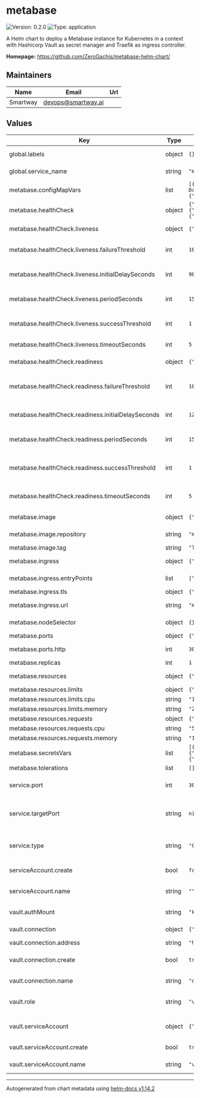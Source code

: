# metabase

![Version: 0.2.0](https://img.shields.io/badge/Version-0.2.0-informational?style=flat-square) ![Type: application](https://img.shields.io/badge/Type-application-informational?style=flat-square)

A Helm chart to deploy a Metabase instance for Kubernetes in a context with Hashicorp Vault as secret manager and Traefik as ingress controller.

**Homepage:** <https://github.com/ZeroGachis/metabase-helm-chart/>

## Maintainers

| Name | Email | Url |
| ---- | ------ | --- |
| Smartway | <devops@smartway.ai> |  |

## Values

| Key | Type | Default | Description |
|-----|------|---------|-------------|
| global.labels | object | `{}` | Global labels applied to all resources |
| global.service_name | string | `"metabase"` | Service name used for resource naming |
| metabase.configMapVars | list | `[{"name":"MB_DB_TYPE","value":"h2"},{"name":"MB_DB_PORT","value":"5432"},{"name":"JAVA_OPTS","value":"-Xmx2g -Dc3p0.maxIdleTime=900 -Dc3p0.maxIdleTimeExcessConnections=1500"},{"name":"MB_REDIRECT_ALL_REQUESTS_TO_HTTPS","value":"false"}]` | ConfigMap variables configuration |
| metabase.healthCheck | object | `{"liveness":{"failureThreshold":10,"initialDelaySeconds":90,"periodSeconds":15,"successThreshold":1,"timeoutSeconds":5},"readiness":{"failureThreshold":10,"initialDelaySeconds":120,"periodSeconds":15,"successThreshold":1,"timeoutSeconds":5}}` | Health check configuration |
| metabase.healthCheck.liveness | object | `{"failureThreshold":10,"initialDelaySeconds":90,"periodSeconds":15,"successThreshold":1,"timeoutSeconds":5}` | Liveness probe configuration |
| metabase.healthCheck.liveness.failureThreshold | int | `10` | Number of failed checks before restarting container |
| metabase.healthCheck.liveness.initialDelaySeconds | int | `90` | Initial delay before liveness probe starts (seconds) |
| metabase.healthCheck.liveness.periodSeconds | int | `15` | Period between liveness probe checks (seconds) |
| metabase.healthCheck.liveness.successThreshold | int | `1` | Number of successful checks needed for liveness |
| metabase.healthCheck.liveness.timeoutSeconds | int | `5` | Timeout for liveness probe (seconds) |
| metabase.healthCheck.readiness | object | `{"failureThreshold":10,"initialDelaySeconds":120,"periodSeconds":15,"successThreshold":1,"timeoutSeconds":5}` | Readiness probe configuration |
| metabase.healthCheck.readiness.failureThreshold | int | `10` | Number of failed checks before marking as not ready |
| metabase.healthCheck.readiness.initialDelaySeconds | int | `120` | Initial delay before readiness probe starts (seconds) |
| metabase.healthCheck.readiness.periodSeconds | int | `15` | Period between readiness probe checks (seconds) |
| metabase.healthCheck.readiness.successThreshold | int | `1` | Number of successful checks needed for readiness |
| metabase.healthCheck.readiness.timeoutSeconds | int | `5` | Timeout for readiness probe (seconds) |
| metabase.image | object | `{"repository":"metabase/metabase","tag":"latest"}` | Metabase image configuration |
| metabase.image.repository | string | `"metabase/metabase"` | Metabase image repository |
| metabase.image.tag | string | `"latest"` | Metabase image tag |
| metabase.ingress | object | `{"entryPoints":["internal"],"tls":{"enabled":false,"secretName":""},"url":"metabase.example.com"}` | IngressRoute configuration |
| metabase.ingress.entryPoints | list | `["internal"]` | Entry points for Traefik |
| metabase.ingress.tls | object | `{"enabled":false,"secretName":""}` | TLS configuration |
| metabase.ingress.url | string | `"metabase.example.com"` | IngressRoute URL/hostname |
| metabase.nodeSelector | object | `{}` | Node selector for pod placement |
| metabase.ports | object | `{"http":3000}` | Port configuration |
| metabase.ports.http | int | `3000` | HTTP port for Metabase container |
| metabase.replicas | int | `1` | Number of replicas |
| metabase.resources | object | `{"limits":{"cpu":"1000m","memory":"2048Mi"},"requests":{"cpu":"500m","memory":"1024Mi"}}` | Resource requests and limits |
| metabase.resources.limits | object | `{"cpu":"1000m","memory":"2048Mi"}` | Resource limits |
| metabase.resources.limits.cpu | string | `"1000m"` | CPU limit |
| metabase.resources.limits.memory | string | `"2048Mi"` | Memory limit |
| metabase.resources.requests | object | `{"cpu":"500m","memory":"1024Mi"}` | Resource requests |
| metabase.resources.requests.cpu | string | `"500m"` | CPU request |
| metabase.resources.requests.memory | string | `"1024Mi"` | Memory request |
| metabase.secretsVars | list | `[{"envVars":[{"key":"DB_NAME","name":"MB_DB_DBNAME"},{"key":"DB_USER","name":"MB_DB_USER"},{"key":"DB_PASS","name":"MB_DB_PASS"}],"name":"metabase-db-credentials-secret","vaultPath":"metabase/db-credentials"},{"envVars":[{"key":"DB_HOST","name":"MB_DB_HOST"}],"name":"metabase-db-host-secret","vaultPath":"metabase/db-host"}]` | Secrets variables configuration |
| metabase.tolerations | list | `[]` | Pod tolerations |
| service.port | int | `3000` | Service port (port exposed by the service) |
| service.targetPort | string | `nil` | Target port (port on the container, defaults to metabase.ports.http) |
| service.type | string | `"ClusterIP"` | Service type (ClusterIP, NodePort, LoadBalancer) |
| serviceAccount.create | bool | `false` | Create a service account |
| serviceAccount.name | string | `""` | Service account name (required if create is true) |
| vault.authMount | string | `"kubernetes"` | Vault authentication mount path |
| vault.connection | object | `{"address":"http://vault.vault.svc.cluster.local:8200","create":true,"name":"default"}` | Vault connection configuration |
| vault.connection.address | string | `"http://vault.vault.svc.cluster.local:8200"` | Vault server address |
| vault.connection.create | bool | `true` | Create VaultConnection resource |
| vault.connection.name | string | `"default"` | VaultConnection resource name |
| vault.role | string | `"vault-metabase-role"` | Vault role name for Kubernetes authentication |
| vault.serviceAccount | object | `{"create":true,"name":"vault-metabase-sa"}` | Vault service account configuration |
| vault.serviceAccount.create | bool | `true` | Create Vault service account |
| vault.serviceAccount.name | string | `"vault-metabase-sa"` | Vault service account name |

----------------------------------------------
Autogenerated from chart metadata using [helm-docs v1.14.2](https://github.com/norwoodj/helm-docs/releases/v1.14.2)
